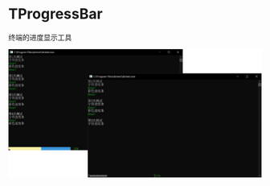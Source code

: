 # TProgressBar
终端的进度显示工具

<img src="https://raw.githubusercontent.com/lixinyang123/TProgressBar/master/images/pic.png"/>
